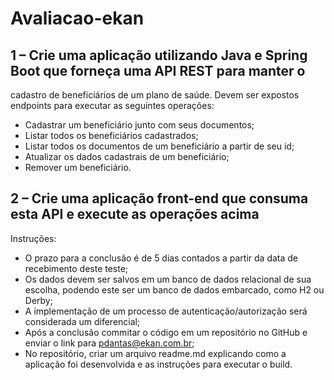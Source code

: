 # Avaliacao-ekan
## 1 – Crie uma aplicação utilizando Java e Spring Boot que forneça uma API REST para manter o
cadastro de beneficiários de um plano de saúde.
Devem ser expostos endpoints para executar as seguintes operações:
- Cadastrar um beneficiário junto com seus documentos;
- Listar todos os beneficiários cadastrados;
- Listar todos os documentos de um beneficiário a partir de seu id;
- Atualizar os dados cadastrais de um beneficiário;
- Remover um beneficiário.
  
## 2 – Crie uma aplicação front-end que consuma esta API e execute as operações acima
  Instruções:
- O prazo para a conclusão é de 5 dias contados a partir da data de recebimento deste teste;
- Os dados devem ser salvos em um banco de dados relacional de sua escolha, podendo este
  ser um banco de dados embarcado, como H2 ou Derby;
- A implementação de um processo de autenticação/autorização será considerada um
  diferencial;
- Após a conclusão commitar o código em um repositório no GitHub e enviar o link para
  pdantas@ekan.com.br;
- No repositório, criar um arquivo readme.md explicando como a aplicação foi desenvolvida e
  as instruções para executar o build.